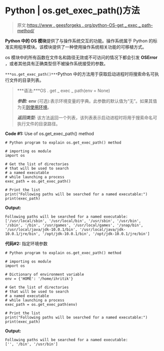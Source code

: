 # Python | os.get_exec_path()方法

> 原文:[https://www . geesforgeks . org/python-OS-get _ exec _ path-method/](https://www.geeksforgeeks.org/python-os-get_exec_path-method/)

**Python 中的 OS 模块**提供了与操作系统交互的功能。操作系统属于 Python 的标准实用程序模块。该模块提供了一种使用操作系统相关功能的可移植方式。

os 模块中的所有函数在文件名和路径无效或不可访问的情况下都会引发 **OSError** ，或者其他具有正确类型但不被操作系统接受的参数。

`***os.get_exec_path()***`Python 中的方法用于获取启动进程时将搜索命名可执行文件的目录列表。

> ***语法:***OS . get _ exec _ path(env = None)
> 
> ***参数:***
> **env** (可选):表示环境变量的字典。此参数的默认值为“无”。如果其值为无[则使用环境](https://www.geeksforgeeks.org/python-os-environ-object/)。
> 
> ***返回类型:*** 该方法返回一个列表，该列表表示启动进程时将用于搜索命名可执行文件的目录路径。

**Code #1:** Use of os.get_exec_path() method

```
# Python program to explain os.get_exec_path() method 

# importing os module 
import os

# Get the list of directories 
# that will be used to search 
# a named executable
# while launching a process
exec_path = os.get_exec_path()

# Print the list
print("Following paths will be searched for a named executable:")
print(exec_path)
```

**Output:**

```
Following paths will be searched for a named executable:
['/usr/local/sbin', '/usr/local/bin', '/usr/sbin', '/usr/bin', '/sbin', '/bin', '/usr/games', '/usr/local/games', '/snap/bin', '/usr/local/java/jdk-10.0.1/bin', '/usr/local/java/jdk-10.0.1/jre/bin', '/opt/jdk-10.0.1/bin', '/opt/jdk-10.0.1/jre/bin']

```

**代码#2:** 指定环境参数

```
# Python program to explain os.get_exec_path() method 

# importing os module 
import os

# Dictionary of environment variable
env = {'HOME': '/home/ihritik'}

# Get the list of directories 
# that will be used to search 
# a named executable
# while launching a process
exec_path = os.get_exec_path(env)

# Print the list
print("Following paths will be searched for a named executable:")
print(exec_path)
```

**Output:**

```
Following paths will be searched for a named executable:
['', '/bin', '/usr/bin']

```